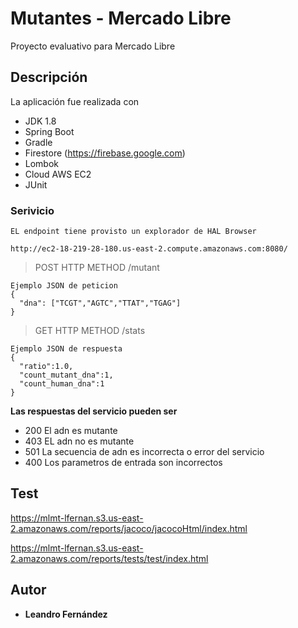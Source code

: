 # Mutantes - Mercado Libre

Proyecto evaluativo para Mercado Libre

## Descripción
La aplicación fue realizada con 
  - JDK 1.8
  - Spring Boot
  - Gradle
  - Firestore (https://firebase.google.com)
  - Lombok
  - Cloud AWS EC2
  - JUnit

### Serivicio
    EL endpoint tiene provisto un explorador de HAL Browser 
```shell
http://ec2-18-219-28-180.us-east-2.compute.amazonaws.com:8080/
```
> POST HTTP METHOD /mutant
```shell
Ejemplo JSON de peticion
{
  "dna": ["TCGT","AGTC","TTAT","TGAG"]
}
```
> GET HTTP METHOD /stats
```shell
Ejemplo JSON de respuesta
{
  "ratio":1.0,
  "count_mutant_dna":1,
  "count_human_dna":1
}
```
**Las respuestas del servicio pueden ser**

  - 200 El adn es mutante
  - 403 EL adn no es mutante
  - 501 La secuencia de adn es incorrecta o error del servicio
  - 400 Los parametros de entrada son incorrectos

## Test

https://mlmt-lfernan.s3.us-east-2.amazonaws.com/reports/jacoco/jacocoHtml/index.html

https://mlmt-lfernan.s3.us-east-2.amazonaws.com/reports/tests/test/index.html

## Autor

* **Leandro Fernández**
